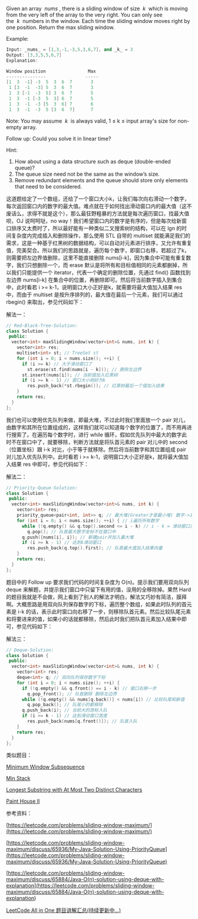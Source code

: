 Given an array  _nums_ , there is a sliding window of size  _k_  which is moving from the very left of the array to the very right. You can only see the  _k_  numbers in the window. Each time the sliding window moves right by one position. Return the max sliding window.

Example:

```cpp
Input: _nums_ = [1,3,-1,-3,5,3,6,7], and _k_ = 3
Output: [3,3,5,5,6,7] 
Explanation: 

Window position                Max
---------------               -----
[1  3  -1] -3  5  3  6  7       3
 1 [3  -1  -3] 5  3  6  7       3
 1  3 [-1  -3  5] 3  6  7       5
 1  3  -1 [-3  5  3] 6  7       5
 1  3  -1  -3 [5  3  6] 7       6
 1  3  -1  -3  5 [3  6  7]      7
```

Note: You may assume  _k_  is always valid, 1 ≤ k ≤ input array's size for non-empty array.

Follow up: Could you solve it in linear time?

Hint:

1. How about using a data structure such as deque (double-ended queue)?
1. The queue size need not be the same as the window’s size.
1. Remove redundant elements and the queue should store only elements that need to be considered.

这道题给定了一个数组，还给了一个窗口大小k，让我们每次向右滑动一个数字，每次返回窗口内的数字的最大值。难点就在于如何找出滑动窗口内的最大值（这不废话么，求得不就是这个），那么最狂野粗暴的方法就是每次遍历窗口，找最大值呗，OJ 说呵呵哒，no way！我们希望窗口内的数字是有序的，但是每次给新窗口排序又太费时了，所以最好能有一种类似二叉搜索树的结构，可以在 lgn 的时间复杂度内完成插入和删除操作，那么使用 STL 自带的 multiset 就能满足我们的需求，这是一种基于红黑树的数据结构，可以自动对元素进行排序，又允许有重复值，完美契合。所以我们的思路就是，遍历每个数字，即窗口右移，若超过了k，则需要把左边界值删除，这里不能直接删除 nums\[i-k\]，因为集合中可能有重复数字，我们只想删除一个，而 erase 默认是将所有和目标值相同的元素都删掉，所以我们只能提供一个 iterator，代表一个确定的删除位置，先通过 find() 函数找到左边界 nums\[i-k\] 在集合中的位置，再删除即可。然后将当前数字插入到集合中，此时看若 i >= k-1，说明窗口大小正好是k，就需要将最大值加入结果 res 中，而由于 multiset 是按升序排列的，最大值在最后一个元素，我们可以通过 rbegin() 来取出，参见代码如下：

解法一：

```cpp
// Red-Black-Tree-Solution:
class Solution {
 public:
  vector<int> maxSlidingWindow(vector<int>& nums, int k) {
    vector<int> res;
    multiset<int> st; // TreeSet st
    for (int i = 0; i < nums.size(); ++i) {
      if (i >= k) // 大于滑动窗口了
        st.erase(st.find(nums[i - k])); // 删除左边界
      st.insert(nums[i]); // 当前值加入红黑树
      if (i >= k - 1) // 窗口大小刚好为k
        res.push_back(*st.rbegin()); // 红黑树最后一个值加入结果
    }
    return res;
  }
};
```

我们也可以使用优先队列来做，即最大堆，不过此时我们里面放一个 pair 对儿，由数字和其所在位置组成的，这样我们就可以知道每个数字的位置了，而不用再进行搜索了。在遍历每个数字时，进行 while 循环，假如优先队列中最大的数字此时不在窗口中了，就要移除，判断方法就是将队首元素的 pair 对儿中的 second（位置坐标）跟 i-k 对比，小于等于就移除。然后将当前数字和其位置组成 pair 对儿加入优先队列中。此时看若 i >= k-1，说明窗口大小正好是k，就将最大值加入结果 res 中即可，参见代码如下：

解法二：

```cpp
// Priority-Queue-Solution:
class Solution {
 public:
  vector<int> maxSlidingWindow(vector<int>& nums, int k) {
    vector<int> res;
    priority_queue<pair<int, int>> q; // 最大堆(Greater才是最小堆) 数字->其所在位置
    for (int i = 0; i < nums.size(); ++i) { // i遍历所有数字
      while (!q.empty() && q.top().second <= i - k) // i - k = 滑动窗口左边界
        q.pop(); // 队首最大数字坐标不在窗口中
      q.push({nums[i], i}); // 新建pair并加入最大堆
      if (i >= k - 1) // 达到k滑动窗口
        res.push_back(q.top().first); // 队首最大值加入结果向量
    }
    return res;
  }
};
```

题目中的 Follow up 要求我们代码的时间复杂度为 O(n)。提示我们要用双向队列 deque 来解题，并提示我们窗口中只留下有用的值，没用的全移除掉。果然 Hard 的题目我就是不会做，网上看到了别人的解法才明白，解法又巧妙有简洁，膜拜啊。大概思路是用双向队列保存数字的下标，遍历整个数组，如果此时队列的首元素是 i-k 的话，表示此时窗口向右移了一步，则移除队首元素。然后比较队尾元素和将要进来的值，如果小的话就都移除，然后此时我们把队首元素加入结果中即可，参见代码如下：

解法三：

```cpp
// Deque-Solution:
class Solution {
 public:
  vector<int> maxSlidingWindow(vector<int>& nums, int k) {
    vector<int> res;
    deque<int> q; // 双向队列保存数字下标
    for (int i = 0; i < nums.size(); ++i) {
      if (!q.empty() && q.front() == i - k) // 窗口右移一步
        q.pop_front(); // 队首删除 删除左边界
      while (!q.empty() && nums[q.back()] < nums[i]) // 比较队尾和新值
        q.pop_back(); // 队尾小的都移除
      q.push_back(i); // 当前大的游标入队
      if (i >= k - 1) // 达到滑动窗口宽度
        res.push_back(nums[q.front()]); // 队首入队
    }
    return res;
  }
};
```

类似题目：

[Minimum Window Subsequence](http://www.cnblogs.com/grandyang/p/8684817.html)

[Min Stack](http://www.cnblogs.com/grandyang/p/4091064.html)

[Longest Substring with At Most Two Distinct Characters](http://www.cnblogs.com/grandyang/p/5185561.html)

[Paint House II](http://www.cnblogs.com/grandyang/p/5322870.html)

参考资料：

[https://leetcode.com/problems/sliding-window-maximum/](https://leetcode.com/problems/sliding-window-maximum/)

[https://leetcode.com/problems/sliding-window-maximum/discuss/65936/My-Java-Solution-Using-PriorityQueue](https://leetcode.com/problems/sliding-window-maximum/discuss/65936/My-Java-Solution-Using-PriorityQueue)

[](<https://leetcode.com/problems/sliding-window-maximum/discuss/65884/Java-O(n)-solution-using-deque-with-explanation>)[https://leetcode.com/problems/sliding-window-maximum/discuss/65884/Java-O(n)-solution-using-deque-with-explanation](<https://leetcode.com/problems/sliding-window-maximum/discuss/65884/Java-O(n)-solution-using-deque-with-explanation>)

[LeetCode All in One 题目讲解汇总(持续更新中...)](http://www.cnblogs.com/grandyang/p/4606334.html)
